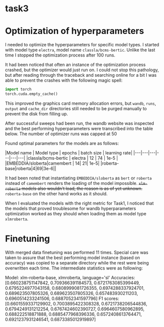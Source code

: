 # task3

# Optimization of hyperparameters

I needed to optimize the hyperparameters for specific model types. I started with model type `electra`, model name `classla/bcms-bertic`. Unlike the last time I stopped the optimization process after 100 runs.

It had been noticed that often an instance of the optimization process crashed, but the optimizer would just run on. I could not stop this pathology, but after reading through the traceback and searching online for a bit I was able to prevent the crashes with the following magic spell:

```python
import torch
torch.cuda.empty_cache()
```
This improved the graphics card memory allocation errors, but `wandb`, `runs`, `output` and `cache_dir` directories still needed to be purged manually to prevent the disk from filling up.

After successful sweeps had been run, the wandb website was inspected and the best performing hyperparameters were transcribed into the table below. The number of optimizer runs was capped at 50

Found optimal parameters for the models are as follows:

|Model name | Model type | epochs | batch size | learning rate|
|---|---|---|---|---|---|
|classla/bcms-bertic | electra | 12 | 74 | 1e-5 |
|EMBEDDIA/sloberta|camembert | 14| 21| 1e-5|
|roberta-base|roberta|4|69|3e-6||

It had been noted that instantiating `EMBEDDIA/sloberta` as `bert` or `roberta` instead of `camembert` renders the loading of the model impossible. ~~`xlm-roberta` models also wouldn't load, the reason is as of yet unknown.~~ `roberta-base` on the other hand works as it should.

When I evaluated the models with the right metric for Task1, I noticed that the models that proved troublesome for wandb hyperparameters optimization worked as they should when loading them as model type `xlmroberta`.


# Finetuning

With merged data finetuning was performed 11 times. Special care was taken to assure that the best performing model instance (based on accuracy) was copied to a separate directory while the rest were being overwritten each time. The intermediate statistics were as following:

Model: xlm-roberta-base, xlmroberta, language='sl'
Accuracies: [0.660238751147842, 0.709366391184573, 0.6721763085399449, 0.6795224977043158, 0.6808999081726355, 0.6974288337924701, 0.689623507805326, 0.689623507805326, 0.657483930211203, 0.6960514233241506, 0.6887052341597796]
F1 scores: [0.6601559337129902, 0.7003895422308328, 0.6721738206544836, 0.6794249131212254, 0.6767424602390727, 0.6964607580962895, 0.688222518871888, 0.6885477968396336, 0.6572408613764471, 0.6921237931246541, 0.6873385012919897]
